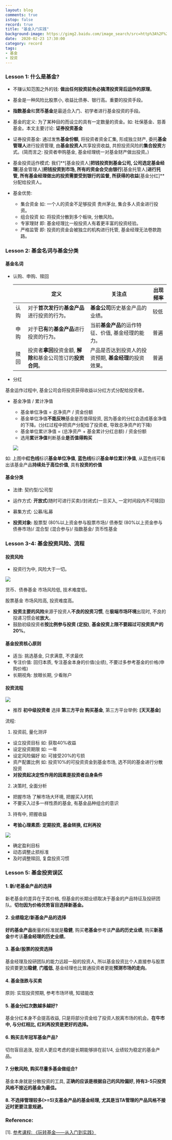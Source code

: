 ```yaml
---
layout: blog
comments: true
istop: false
record: true
title: "基金入门实践"
background-image: https://gimg2.baidu.com/image_search/src=http%3A%2F%2Fwww.xs-keji.com%2Fuploads%2Fallimg%2F190723%2F2241364257_0.jpeg&refer=http%3A%2F%2Fwww.xs-keji.com&app=2002&size=f9999,10000&q=a80&n=0&g=0n&fmt=jpeg?sec=1617677601&t=8860fbbfbd22e6c067e5f10e45479d2d
date:  2020-02-23 17:30:00
category: record
tags:
- 基金
- 投资
---
```


### Lesson 1: 什么是基金?

- 不赚认知范围之外的钱: **做出任何投资前务必搞清投资背后运作的原理**。
- 基金是一种风险比股票小, 收益比债券、银行高。重要的投资手段。
- **指数基金**和**货币基金**是最适合入门、初学者进行基金投资的手段。
- 基金的定义: 为了某种目的而设立的具有一定数量的资金。如: 社保基金、慈善基金。本文主要讨论: **证券投资基金**

- 证券投资基金: 通过发售**基金份额**, 将投资者资金汇集, 形成独立财产, 委托**基金管理人**进行投资管理, 由**基金投资人**共享投资收益, 共担投资风险的**集合投资**方式。(简而言之: 投资者申购基金, 基金经理统一对基金财产做出投资。)

- 基金投资运作模式: 我们**[基金投资人]**把钱投资到基金公司, 公司选定基金经理**[基金管理人]**把钱投资到市场, 所有的资金会交由银行**[基金托管人]**进行托管, 所有基金经理做出的投资需要受到银行的监督, 所获得的收益**[基金分红]**分配给投资人。
- 基金优势: 
  - 集合资金 如: 一个人的资金不足够投资 贵州茅台, 集合多人资金进行投资。
  - 组合投资 如: 将投资分散到多个板块, 分散风险。
  - 专家理财 即: 基金经理比一般投资人有着更丰富的投资经验。
  - 严格监管 即: 投资的资金会被独立的机构进行托管, 基金经理无法卷款跑路。



### Lesson 2: 基金名词与基金分类

#### 基金名词

- 认购、申购、赎回

  |      | 定义                                                         | 关注点                                                 | 出现频率 |
  | ---- | ------------------------------------------------------------ | ------------------------------------------------------ | -------- |
  | 认购 | 对于**首次发行**的**基金产品**进行投资的行为。               | **基金公司**历史基金产品的业绩。                       | 较低     |
  | 申购 | 对于**已有**的**基金产品**进行投资的行为。                   | 当前**基金产品**的运作特征、价值, 基金经理的能力。     | 普遍     |
  | 赎回 | 投资者**拿回**投资金额, **解除**和基金公司签订的**投资合同**。 | 产品是否达到投资人的投资预期, **基金经理**的投资效果。 | 普遍     |

- 分红

基金运作过程中, 基金公司会将投资获得收益以分红方式分配给投资者。

- 基金净值 / 累计净值

  - 基金单位净值 = 总净资产 / 资金份额 
  - 基金单位净值**不能反映**基金是否值得投资, 因为基金的分红会造成基金净值的下降。(分红过程中把资产分配给了投资者, 导致总净资产的下降)
  - 基金单位累计净值 = (总净资产 + 基金累计分红总额) / 资金份额
  - 选用**累计净值**判断基金**是否值得购买**

  ![](https://i.loli.net/2021/03/06/pgEyZF7IK6bA4JY.png)

如: 上图中**红色线**标识**基金单位净值**, **蓝色线**标识**基金单位累计净值**, 从蓝色线可看出该基金产品**持续处于高位价值**, 具有**投资的价值**



#### 基金分类

- 法律: 契约型/公司型
- 运作方式: **开放式**(随时可进行买卖)/封闭式(一旦买入, 一定时间段内不可赎回)

- 募集方式: 公募/私募
- **投资对象:** 股票型 (80%以上资金参与股票市场)/ 债券型 (80%以上资金参与债券市场)/ 混合型 (混合参与)/ 指数基金/ 货币性基金



### Lesson 3-4: 基金投资风险、流程

#### 投资风险

- 投资行为中, 风险大于一切。

![](https://i.loli.net/2021/03/06/pvojGIY8uld6cbx.png)

货币、债券基金    市场风险低, 技术难度低。

股票基金               市场风险高, 投资难度高。

- **投资主要的风险**来源于投资人**不良的投资习惯**, 在**极端市场环境**出现时, 不良的投递习惯会被**放大**。
- 鼓励初级投资者**按比例参与投资 (定投)**, **基金投资上限不要超过可投资资产的20%**。 



#### 基金投资核心原则

- 适当: 挑选基金, 只求满意, 不求最优
- 专注价值: 回归本质, 专注基金本身的价值(业绩), 不要过多参考基金的价格(申购价格)
- 长期视角: 放眼长期, 少看账户



#### 投资流程

![](https://i.loli.net/2021/03/06/qYpOgb57QuKZMtU.png)

- 推荐 **初中级投资者** 选择 **第三方平台 购买基金**, 第三方平台举例: **[天天基金]**

流程:

1. 投资前, 量化测评 

- 设立投资目标 如: 获取40%收益
- 设定投资期限 如: 一年
- 设定风险偏好 如: 可接受20%的亏损
- 资产配置比例 如: 投资10%的可投资资金到基金市场, 选不同的基金进行分散投资
- **对投资起决定性作用的因素是投资者自身条件**

2. 决策时, 全面分析

- 把握市场 了解市场大环境, 把握买入时机
- 不要买入过多一样性质的基金, 有基金品种组合的意识

3. 持有中, 把握收益

- **考验心理素质: 定期投资, 基金转换, 红利再投**

![](https://i.loli.net/2021/03/07/GjF3WnIJCOzTNlL.png)

- 确定盈利目标
- 动态调整止损标准
- 及时调整赎回, 复盘投资习惯



### Lesson 5: 基金投资误区

#### 1. 新/老基金产品的选择

新老基金的差异在于其价格, 但基金的长期业绩取决于基金的产品特征及投研团队。**切勿因为价格优势盲目选择新基金。**

#### 2. 业绩稳定/新基金产品的选择

**好的基金产品**衡量的标准就是**稳健**, 购买**老基金**参考该**产品的历史业绩**, 购买**新基金**参考该**基金经理的历史业绩**。

#### 3. 基金/股票的投资选择

基金经理及投研团队的能力远超一般的投资人, 所以基金投资比个人直接参与股票投资要更加**稳健**, **门槛低**, 基金经理也比普通投资者更能**预测市场的走向**。

#### 4. 基金涨跌与买卖

原则: 实现投资预期, 参考市场环境, 知错能改

#### 5. 基金分红次数越多越好?

基金分红本身不会提高收益, 只是将部分资金给了投资人脱离市场的机会。**在牛市中, 与分红相比, 红利再投资是更好的选择。**

#### 6. 购买去年冠军基金产品?

切勿盲目追涨, 投资人更应考虑的是长期能够排在前1/4, 业绩较为稳定的基金产品。

#### 7. 分散风险, 购买尽量多基金做组合?

基金本身就是分散投资的工具, **正确的应该是根据自己的风险偏好, 持有3-5只投资风格不接近的基金为最佳。**

#### 8. 不选择管理较多(>=5)支基金产品的基金经理, 尤其是当TA管理的产品风格不接近时更要注意规避。



### Reference:

[1]. [参考课程: 《玩转基金——从入门到实践》](https://study.163.com/course/courseLearn.htm?courseId=1005240041)


